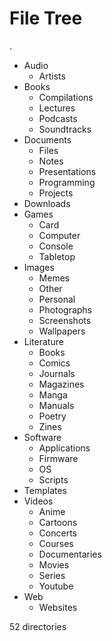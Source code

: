 # File Tree

.
- Audio
    - Artists
- Books
    - Compilations
    - Lectures
    - Podcasts
    - Soundtracks
- Documents
    - Files
    - Notes
    - Presentations
    - Programming
    - Projects
- Downloads
- Games
    - Card
    - Computer
    - Console
    - Tabletop
- Images
    - Memes
    - Other
    - Personal
    - Photographs
    - Screenshots
    - Wallpapers
- Literature
    - Books
    - Comics
    - Journals
    - Magazines
    - Manga
    - Manuals
    - Poetry
    - Zines
- Software
    - Applications
    - Firmware
    - OS
    - Scripts
- Templates
- Videos
    - Anime
    - Cartoons
    - Concerts
    - Courses
    - Documentaries
    - Movies
    - Series
    - Youtube
- Web
    - Websites

52 directories
